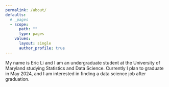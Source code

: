 ```yaml
---
permalink: /about/
defaults:
  # _pages
  - scope:
      path: ""
      type: pages
    values:
      layout: single
      author_profile: true
---
```


My name is Eric Li and I am an undergraduate student at the University of Maryland studying Statistics and Data Science. Currently I plan to graduate in May 2024, and I am interested in finding a data science job after graduation.
